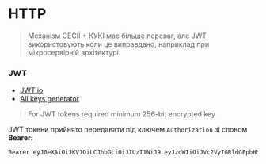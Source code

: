 # HTTP

> Механізм СЕСІЇ + КУКІ має більше переваг, але JWT використовують коли це виправдано, наприклад при мікросервірній архітектурі.

### JWT
* [JWT.io](https://jwt.io/)
* [All keys generator](https://www.allkeysgenerator.com/)
> For JWT tokens required minimum 256-bit encrypted key

JWT токени прийнято передавати під ключем `Authorization` зі словом **Bearer**:
```txt
Bearer eyJ0eXAiOiJKV1QiLCJhbGciOiJIUzI1NiJ9.eyJzdWIiOiJVc2VyIGRldGFpbHMiLCJpc3MiOiJzcHJpbmctc2VjdXJpdHktd2l0aC1qd3QiLCJleHAiOjE2NjQ4MDQzOTAsImlhdCI6MTY2NDgwMDc5MCwidXNlcm5hbWUiOiJ1c2VyMTAwIn0.1pP_8hbe60QQpF0_zeds5EYwRvY1Ildw53AMsx8Q_NM
```
